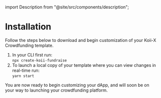 import Description from "@site/src/components/description";


# Installation

<Description
  text="Follow these steps to create your Crowdfunding dApp in moments"
/>

Follow the steps below to download and begin customization of your Koii-X Crowdfunding template.&#x20;

1. In your CLI first run:  
   `npx create-koii-fundraise`
2. To launch a local copy of your template where you can view changes in real-time run:  
   `yarn start`

You are now ready to begin customizing your dApp, and will soon be on your way to launching your crowdfunding platform.&#x20;
